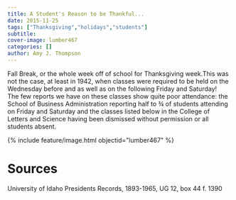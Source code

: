 ```yaml
---
title: A Student's Reason to be Thankful...
date: 2015-11-25
tags: ["Thanksgiving","holidays","students"]
subtitle: 
cover-image: lumber467
categories: []
author: Amy J. Thompson
---
```


Fall Break, or the whole week off of school for Thanksgiving week.This was not the case, at least in 1942, when classes were required to be held on the Wednesday before and as well as on the following Friday and Saturday!  The few reports we have on these classes show quite poor attendance: the School of Business Administration reporting half to &frac34; of students attending on Friday and Saturday and the classes listed below in the College of Letters and Science having been dismissed without permission or all students absent.

{% include feature/image.html objectid="lumber467" %}

# Sources

University of Idaho Presidents Records, 1893-1965, UG 12, box 44 f. 1390